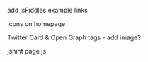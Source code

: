 add jsFiddles example links

icons on homepage

Twitter Card & Open Graph tags - add image?

jshint page js
